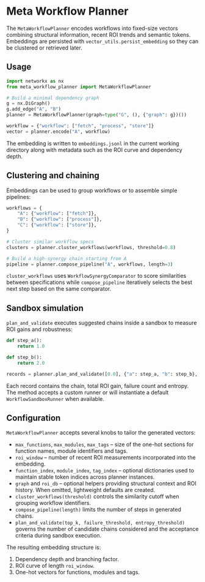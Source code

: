 # Meta Workflow Planner

The `MetaWorkflowPlanner` encodes workflows into fixed-size vectors combining
structural information, recent ROI trends and semantic tokens. Embeddings are
persisted with `vector_utils.persist_embedding` so they can be clustered or
retrieved later.

## Usage

```python
import networkx as nx
from meta_workflow_planner import MetaWorkflowPlanner

# Build a minimal dependency graph
g = nx.DiGraph()
g.add_edge("A", "B")
planner = MetaWorkflowPlanner(graph=type("G", (), {"graph": g})())

workflow = {"workflow": ["fetch", "process", "store"]}
vector = planner.encode("A", workflow)
```

The embedding is written to `embeddings.jsonl` in the current working directory
along with metadata such as the ROI curve and dependency depth.

## Clustering and chaining

Embeddings can be used to group workflows or to assemble simple pipelines:

```python
workflows = {
    "A": {"workflow": ["fetch"]},
    "B": {"workflow": ["process"]},
    "C": {"workflow": ["store"]},
}

# Cluster similar workflow specs
clusters = planner.cluster_workflows(workflows, threshold=0.8)

# Build a high‑synergy chain starting from A
pipeline = planner.compose_pipeline("A", workflows, length=3)
```

`cluster_workflows` uses `WorkflowSynergyComparator` to score similarities
between specifications while `compose_pipeline` iteratively selects the best
next step based on the same comparator.

## Sandbox simulation

`plan_and_validate` executes suggested chains inside a sandbox to measure ROI
gains and robustness:

```python
def step_a():
    return 1.0

def step_b():
    return 2.0

records = planner.plan_and_validate([0.0], {"a": step_a, "b": step_b}, top_k=1)
```

Each record contains the chain, total ROI gain, failure count and entropy. The
method accepts a custom runner or will instantiate a default
`WorkflowSandboxRunner` when available.

## Configuration

`MetaWorkflowPlanner` accepts several knobs to tailor the generated vectors:

- `max_functions`, `max_modules`, `max_tags` – size of the one-hot sections for
  function names, module identifiers and tags.
- `roi_window` – number of recent ROI measurements incorporated into the
  embedding.
- `function_index`, `module_index`, `tag_index` – optional dictionaries used to
  maintain stable token indices across planner instances.
- `graph` and `roi_db` – optional helpers providing structural context and ROI
  history. When omitted, lightweight defaults are created.
- `cluster_workflows(threshold)` controls the similarity cutoff when grouping
  workflow identifiers.
- `compose_pipeline(length)` limits the number of steps in generated chains.
- `plan_and_validate(top_k, failure_threshold, entropy_threshold)` governs the
  number of candidate chains considered and the acceptance criteria during
  sandbox execution.

The resulting embedding structure is:

1. Dependency depth and branching factor.
2. ROI curve of length `roi_window`.
3. One-hot vectors for functions, modules and tags.
